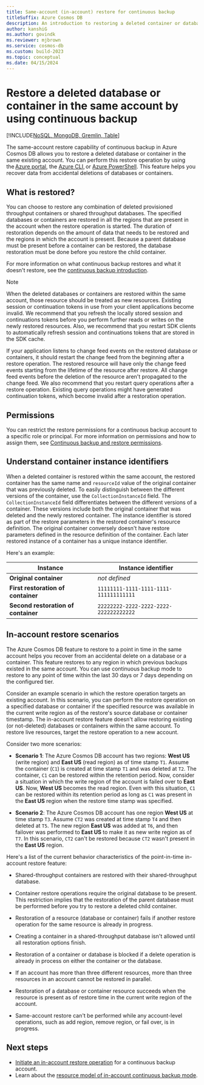 ```yaml
---
title: Same-account (in-account) restore for continuous backup  
titleSuffix: Azure Cosmos DB
description: An introduction to restoring a deleted container or database to a specific point in time in the same Azure Cosmos DB account.
author: kanshiG
ms.author: govindk
ms.reviewer: mjbrown
ms.service: cosmos-db
ms.custom: build-2023
ms.topic: conceptual
ms.date: 04/15/2024
---
```


# Restore a deleted database or container in the same account by using continuous backup 

[!INCLUDE[NoSQL, MongoDB, Gremlin, Table](includes/appliesto-nosql-mongodb-gremlin-table.md)]

The same-account restore capability of continuous backup in Azure Cosmos DB allows you to restore a deleted database or container in the same existing account. You can perform this restore operation by using the [Azure portal](how-to-restore-in-account-continuous-backup.md?tabs=azure-portal&pivots=api-nosql), the [Azure CLI](how-to-restore-in-account-continuous-backup.md?tabs=azure-cli&pivots=api-nosql), or [Azure PowerShell](how-to-restore-in-account-continuous-backup.md?tabs=azure-powershell&pivots=api-nosql). This feature helps you recover data from accidental deletions of databases or containers.

## What is restored?

You can choose to restore any combination of deleted provisioned throughput containers or shared throughput databases. The specified databases or containers are restored in all the regions that are present in the account when the restore operation is started. The duration of restoration depends on the amount of data that needs to be restored and the regions in which the account is present. Because a parent database must be present before a container can be restored, the database restoration must be done before you restore the child container.

For more information on what continuous backup restores and what it doesn't restore, see the [continuous backup introduction](continuous-backup-restore-introduction.md).

> [!NOTE]
> When the deleted databases or containers are restored within the same account, those resource should be treated as new resources. Existing session or continuation tokens in use from your client applications become invalid. We recommend that you refresh the locally stored session and continuations tokens before you perform further reads or writes on the newly restored resources. Also, we recommend that you restart SDK clients to automatically refresh session and continuations tokens that are stored in the SDK cache.

If your application listens to change feed events on the restored database or containers, it should restart the change feed from the beginning after a restore operation. The restored resource will have only the change feed events starting from the lifetime of the resource after restore. All change feed events before the deletion of the resource aren't propagated to the change feed. We also recommend that you restart query operations after a restore operation. Existing query operations might have generated continuation tokens, which become invalid after a restoration operation.

## Permissions

You can restrict the restore permissions for a continuous backup account to a specific role or principal. For more information on permissions and how to assign them, see [Continuous backup and restore permissions](continuous-backup-restore-permissions.md).

## Understand container instance identifiers

When a deleted container is restored within the same account, the restored container has the same name and `resourceId` value of the original container that was previously deleted. To easily distinguish between the different versions of the container, use the `CollectionInstanceId` field. The `CollectionInstanceId` field differentiates between the different versions of a container. These versions include both the original container that was deleted and the newly restored container. The instance identifier is stored as part of the restore parameters in the restored container's resource definition. The original container conversely doesn't have restore parameters defined in the resource definition of the container. Each later restored instance of a container has a unique instance identifier.

Here's an example:

| Instance | Instance identifier |
| --- | --- |
| **Original container** | *not defined* |
| **First restoration of container** | `11111111-1111-1111-1111-111111111111` |
| **Second restoration of container** | `22222222-2222-2222-2222-222222222222` |

## In-account restore scenarios

The Azure Cosmos DB feature to restore to a point in time in the same account helps you recover from an accidental delete on a database or a container. This feature restores to any region in which previous backups existed in the same account. You can use continuous backup mode to restore to any point of time within the last 30 days or 7 days depending on the configured tier.

Consider an example scenario in which the restore operation targets an existing account. In this scenario, you can perform the restore operation on a specified database or container if the specified resource was available in the current write region as of the restore's source database or container timestamp. The in-account restore feature doesn't allow restoring existing (or not-deleted) databases or containers within the same account. To restore live resources, target the restore operation to a new account.
  
Consider two more scenarios:

- **Scenario 1**: The Azure Cosmos DB account has two regions: **West US** (write region) and **East US** (read region) as of time stamp `T1`. Assume the container (`C1`) is created at time stamp `T1` and was deleted at `T2`. The container, `C1` can be restored within the retention period. Now, consider a situation in which the write region of the account is failed over to **East US**. Now, **West US** becomes the read region. Even with this situation, `C1` can be restored within its retention period as long as `C1` was present in the **East US** region when the restore time stamp was specified.

- **Scenario 2**: The Azure Cosmos DB account has one region **West US** at time stamp `T3`. Assume `CT2` was created at time stamp `T4` and then deleted at `T5`. The new region **East US** was added at `T6`, and then failover was performed to **East US** to make it as new write region as of `T7`. In this scenario, `CT2` can't be restored because `CT2` wasn't present in the **East US** region.

Here's a list of the current behavior characteristics of the point-in-time in-account restore feature:

- Shared-throughput containers are restored with their shared-throughput database.

- Container restore operations require the original database to be present. This restriction implies that the restoration of the parent database must be performed before you try to restore a deleted child container.  

- Restoration of a resource (database or container) fails if another restore operation for the same resource is already in progress.

- Creating a container in a shared-throughput database isn't allowed until all restoration options finish.

- Restoration of a container or database is blocked if a delete operation is already in process on either the container or the database.

- If an account has more than three different resources, more than three resources in an account cannot be restored in parallel.  

- Restoration of a database or container resource succeeds when the resource is present as of restore time in the current write region of the account.

- Same-account restore can't be performed while any account-level operations, such as add region, remove region, or fail over, is in progress.

## Next steps

- [Initiate an in-account restore operation](how-to-restore-in-account-continuous-backup.md) for a continuous backup account.
- Learn about the [resource model of in-account continuous backup mode](restore-in-account-continuous-backup-resource-model.md).
